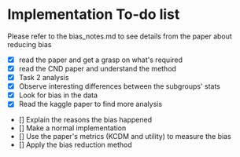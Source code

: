 # Implementation To-do list

Please refer to the bias_notes.md to see details from the paper about reducing bias

- [x] read the paper and get a grasp on what's required
- [x] read the CND paper and understand the method
- [x] Task 2 analysis
- [x] Observe interesting differences between the subgroups' stats
- [x] Look for bias in the data
- [x] Read the kaggle paper to find more analysis
- [] Explain the reasons the bias happened
- [] Make a normal implementation
- [] Use the paper's metrics (KCDM and utility) to measure the bias
- [] Apply the bias reduction method